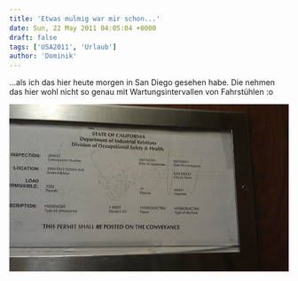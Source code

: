 ```yaml
---
title: 'Etwas mulmig war mir schon...'
date: Sun, 22 May 2011 04:05:04 +0000
draft: false
tags: ['USA2011', 'Urlaub']
author: 'Dominik'
---
```


...als ich das hier heute morgen in San Diego gesehen habe. Die nehmen das hier wohl nicht so genau mit Wartungsintervallen von Fahrstühlen :o

![Imag0068](/urlaub11to15-images/11/imag0068-scaled-1000.jpg?w=300)